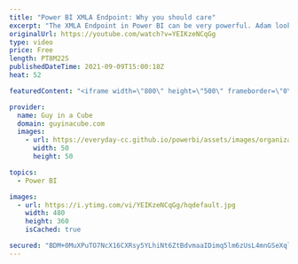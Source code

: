 ```yaml
---
title: "Power BI XMLA Endpoint: Why you should care"
excerpt: "The XMLA Endpoint in Power BI can be very powerful. Adam looks at what it is and how to get started with it. If you are using Power BI Premium or Premium Per User, you need to know about this!  Live Stream Question: https://youtu.be/_SLFZiA3peU?t=1229  XMLA Endpoint Documentation: https://docs.microsoft.com/power-bi/admin/service-premium-connect-tools"
originalUrl: https://youtube.com/watch?v=YEIKzeNCqGg
type: video
price: Free
length: PT8M22S
publishedDateTime: 2021-09-09T15:00:18Z
heat: 52

featuredContent: "<iframe width=\"800\" height=\"500\" frameborder=\"0\" src=\"https://www.youtube.com/embed/YEIKzeNCqGg\" allow=\"accelerometer; autoplay; encrypted-media; gyroscope; picture-in-picture\" allowfullscreen></iframe>"

provider:
  name: Guy in a Cube
  domain: guyinacube.com
  images:
    - url: https://everyday-cc.github.io/powerbi/assets/images/organizations/guyinacube.com-50x50.jpg
      width: 50
      height: 50

topics:
  - Power BI

images:
  - url: https://i.ytimg.com/vi/YEIKzeNCqGg/hqdefault.jpg
    width: 480
    height: 360
    isCached: true

secured: "BDM+0MuXPuTO7NcX16CXRsy5YLhiNt6ZtBdvmaaIDimq5lm6zUsL4mnGSeXqlts/vVWfIh+isl9D3DuAoUSGFUQ8WagXiz80t4rEh4AlRNCLB0Z+uqsOKr/JrwE38QZUYh2ExPeEHJoTg4npW8te1ppaTOr2VMHn/d3tAhW0X1iz262AVyx6IXZibUYoyyi+kPhUjlnBXXQLqQXQk5UAZHvvpunjNLVwGEp96QA47NTO9RMCJHvUjJbgAvvH2F9OT8UBJtqGgHHIFf4W+XUNL/o8r9mtb9Y+1WgE2EXB91XDsNhrUKZJnss/wsCM3oUXw3TWRD6W9hc9VA3e/m8IuXUCr0u11L/3Z7eAH8fk7jepQAdKP6jddMSmFbwxJdCU3erU4d7qdL3Sqx41dVI78RFQAPNRdrv8QoOEkMYMPH0=;5WPGrVRrjYeLqF2cbgK5TA=="
---
```


